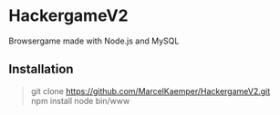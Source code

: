 # HackergameV2
Browsergame made with Node.js and MySQL  
## Installation  
> git clone https://github.com/MarcelKaemper/HackergameV2.git  
> npm install
> node bin/www
